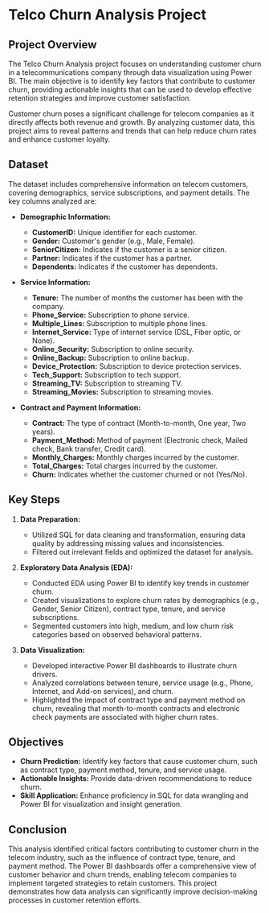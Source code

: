 
# Telco Churn Analysis Project

## Project Overview

The Telco Churn Analysis project focuses on understanding customer churn in a telecommunications company through data visualization using Power BI. The main objective is to identify key factors that contribute to customer churn, providing actionable insights that can be used to develop effective retention strategies and improve customer satisfaction.

Customer churn poses a significant challenge for telecom companies as it directly affects both revenue and growth. By analyzing customer data, this project aims to reveal patterns and trends that can help reduce churn rates and enhance customer loyalty.

## Dataset

The dataset includes comprehensive information on telecom customers, covering demographics, service subscriptions, and payment details. The key columns analyzed are:

- **Demographic Information:**
  - **CustomerID:** Unique identifier for each customer.
  - **Gender:** Customer's gender (e.g., Male, Female).
  - **SeniorCitizen:** Indicates if the customer is a senior citizen.
  - **Partner:** Indicates if the customer has a partner.
  - **Dependents:** Indicates if the customer has dependents.

- **Service Information:**
  - **Tenure:** The number of months the customer has been with the company.
  - **Phone_Service:** Subscription to phone service.
  - **Multiple_Lines:** Subscription to multiple phone lines.
  - **Internet_Service:** Type of internet service (DSL, Fiber optic, or None).
  - **Online_Security:** Subscription to online security.
  - **Online_Backup:** Subscription to online backup.
  - **Device_Protection:** Subscription to device protection services.
  - **Tech_Support:** Subscription to tech support.
  - **Streaming_TV:** Subscription to streaming TV.
  - **Streaming_Movies:** Subscription to streaming movies.

- **Contract and Payment Information:**
  - **Contract:** The type of contract (Month-to-month, One year, Two years).
  - **Payment_Method:** Method of payment (Electronic check, Mailed check, Bank transfer, Credit card).
  - **Monthly_Charges:** Monthly charges incurred by the customer.
  - **Total_Charges:** Total charges incurred by the customer.
  - **Churn:** Indicates whether the customer churned or not (Yes/No).

## Key Steps

1. **Data Preparation:**
   - Utilized SQL for data cleaning and transformation, ensuring data quality by addressing missing values and inconsistencies.
   - Filtered out irrelevant fields and optimized the dataset for analysis.

2. **Exploratory Data Analysis (EDA):**
   - Conducted EDA using Power BI to identify key trends in customer churn.
   - Created visualizations to explore churn rates by demographics (e.g., Gender, Senior Citizen), contract type, tenure, and service subscriptions.
   - Segmented customers into high, medium, and low churn risk categories based on observed behavioral patterns.

3. **Data Visualization:**
   - Developed interactive Power BI dashboards to illustrate churn drivers.
   - Analyzed correlations between tenure, service usage (e.g., Phone, Internet, and Add-on services), and churn.
   - Highlighted the impact of contract type and payment method on churn, revealing that month-to-month contracts and electronic check payments are associated with higher churn rates.

## Objectives

- **Churn Prediction:** Identify key factors that cause customer churn, such as contract type, payment method, tenure, and service usage.
- **Actionable Insights:** Provide data-driven recommendations to reduce churn.
- **Skill Application:** Enhance proficiency in SQL for data wrangling and Power BI for visualization and insight generation.

## Conclusion

This analysis identified critical factors contributing to customer churn in the telecom industry, such as the influence of contract type, tenure, and payment method. The Power BI dashboards offer a comprehensive view of customer behavior and churn trends, enabling telecom companies to implement targeted strategies to retain customers. This project demonstrates how data analysis can significantly improve decision-making processes in customer retention efforts.
